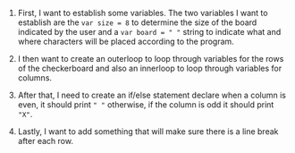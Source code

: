 1. First, I want to establish some variables. The two variables I want to establish are the `var size = 8` to determine the size of the board indicated by the user and a `var board = " "`  string to indicate what and where characters will be placed according to the program.


2. I then want to create an outerloop to loop through variables for the rows of the checkerboard and also an innerloop to loop through variables for columns.


3. After that, I need to create an if/else statement declare when a column is even, it should print `" "` otherwise, if the column is odd it should print `"X"`.


4. Lastly, I want to add something that will make sure there is a line break after each row.
